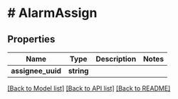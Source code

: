 # # AlarmAssign

## Properties

Name | Type | Description | Notes
------------ | ------------- | ------------- | -------------
**assignee_uuid** | **string** |  |

[[Back to Model list]](../../README.md#models) [[Back to API list]](../../README.md#endpoints) [[Back to README]](../../README.md)
